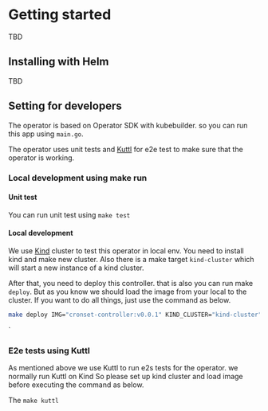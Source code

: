 # Getting started
TBD

## Installing with Helm
TBD

## Setting for developers
The operator is based on Operator SDK with kubebuilder. so you can run this app using `main.go`.

The operator uses unit tests and [Kuttl](https://kuttl.dev/) for e2e test to make sure that the operator is working.

### Local development using make run
#### Unit test
You can run unit test using `make test`

#### Local development
We use [Kind](https://kind.sigs.k8s.io/) cluster to test this operator in local env.
You need to install kind and make new cluster.
Also there is a make target `kind-cluster` which will start a new instance of a kind cluster.

After that, you need to deploy this controller. that is also you can run make `deploy`. But as you know we should load the image from your local to the cluster.
If you want to do all things, just use the command as below.
```bash
make deploy IMG="cronset-controller:v0.0.1" KIND_CLUSTER="kind-cluster"
```
`
### E2e tests using Kuttl
As mentioned above we use Kuttl to run e2s tests for the operator. we normally run Kuttl on Kind
So please set up kind cluster and load image before executing the command as below.

The `make kuttl`